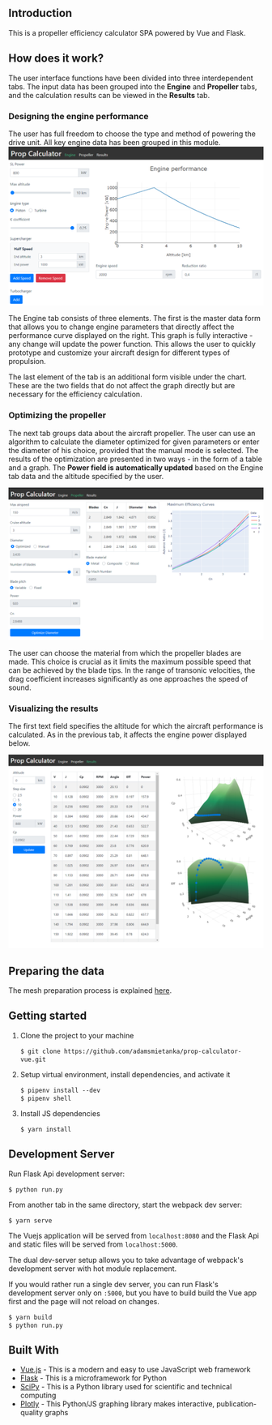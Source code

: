## Introduction
This is a propeller efficiency calculator SPA powered by Vue and Flask. 

## How does it work?
The user interface functions have been divided into three interdependent tabs. 
The input data has been grouped into the **Engine** and **Propeller** tabs, and the calculation results can be viewed in the **Results** tab.

### Designing the engine performance
The user has full freedom to choose the type and method of powering the drive unit. 
All key engine data has been grouped in this module.
<img src="https://github.com/adamsmietanka/propeller-mesher/blob/master/docs/images/app_engine.png" align=middle/>

The Engine tab consists of three elements. 
The first is the master data form that allows you to change engine parameters that directly affect the performance curve displayed on the right.
This graph is fully interactive - any change will update the power function. 
This allows the user to quickly prototype and customize your aircraft design for different types of propulsion. 

The last element of the tab is an additional form visible under the chart. 
These are the two fields that do not affect the graph directly but are necessary for the efficiency calculation.

### Optimizing the propeller
The next tab groups data about the aircraft propeller. 
The user can use an algorithm to calculate the diameter optimized for given parameters or enter the diameter of his choice, provided that the manual mode is selected.
The results of the optimization are presented in two ways - in the form of a table and a graph.
The **Power field is automatically updated** based on the Engine tab data and the altitude specified by the user.

<img src="https://github.com/adamsmietanka/propeller-mesher/blob/master/docs/images/app_prop.png" align=middle/>

The user can choose the material from which the propeller blades are made. 
This choice is crucial as it limits the maximum possible speed that can be achieved by the blade tips. 
In the range of transonic velocities, the drag coefficient increases significantly as one approaches the speed of sound.

### Visualizing the results
The first text field specifies the altitude for which the aircraft performance is calculated. 
As in the previous tab, it affects the engine power displayed below.

<img src="https://github.com/adamsmietanka/propeller-mesher/blob/master/docs/images/app.png" align=middle/>

## Preparing the data
The mesh preparation process is explained [here](https://github.com/adamsmietanka/propeller-mesher#propeller-chart-meshing-toolkit).

## Getting started
1. Clone the project to your machine
    ```
    $ git clone https://github.com/adamsmietanka/prop-calculator-vue.git
    ```
2. Setup virtual environment, install dependencies, and activate it
    ```
    $ pipenv install --dev
    $ pipenv shell
    ```
3. Install JS dependencies
    ```
    $ yarn install
    ```

## Development Server

Run Flask Api development server:

```
$ python run.py
```

From another tab in the same directory, start the webpack dev server:

```
$ yarn serve
```

The Vuejs application will be served from `localhost:8080` and the Flask Api
and static files will be served from `localhost:5000`.

The dual dev-server setup allows you to take advantage of
webpack's development server with hot module replacement.

If you would rather run a single dev server, you can run Flask's
development server only on `:5000`, but you have to build build the Vue app first
and the page will not reload on changes.

```
$ yarn build
$ python run.py
```

## Built With
* [Vue.js](https://vuejs.org/) - This is a modern and easy to use JavaScript web framework
* [Flask](http://flask.pocoo.org/) - This is a microframework for Python
* [SciPy](http://scipy.org/) - This is a Python library used for scientific and technical computing
* [Plotly](http://plotly.com/) - This Python/JS graphing library makes interactive, publication-quality graphs
